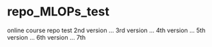 # repo_MLOPs_test
online course repo test
2nd version ...
3rd version ...
4th version ...
5th version ...
6th version ...
7th